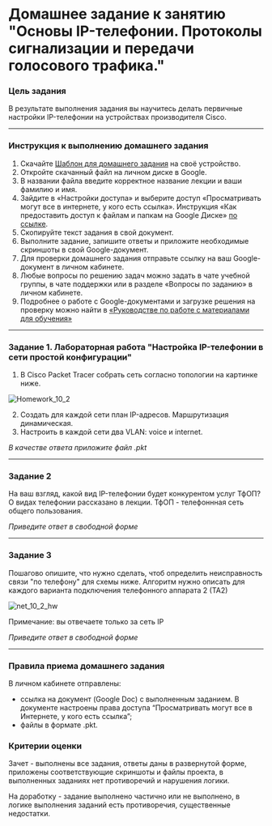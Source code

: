 # Домашнее задание к занятию "Основы IP-телефонии. Протоколы сигнализации и передачи голосового трафика."

### Цель задания

В результате выполнения задания вы научитесь делать первичные настройки IP-телефонии на устройствах производителя Cisco.

------

### Инструкция к выполнению домашнего задания

1. Скачайте [Шаблон для домашнего задания](https://u.netology.ru/backend/uploads/lms/content_assets/file/281/%D0%A1%D0%94%D0%95%D0%9B%D0%90%D0%99%D0%A2%D0%95_%D0%9A%D0%9E%D0%9F%D0%98%D0%AE_-_%D0%A8%D0%B0%D0%B1%D0%BB%D0%BE%D0%BD_%D0%B4%D0%BB%D1%8F_%D0%B4%D0%BE%D0%BC%D0%B0%D1%88%D0%BD%D0%B5%D0%B3%D0%BE_%D0%B7%D0%B0%D0%B4%D0%B0%D0%BD%D0%B8%D1%8F_1.1._%D0%9D%D0%B0%D0%B7%D0%B2%D0%B0%D0%BD%D0%B8%D0%B5_%D0%BB%D0%B5%D0%BA%D1%86%D0%B8%D0%B8_-_%D0%A4%D0%B0%D0%BC%D0%B8%D0%BB%D0%B8%D1%8F_%D0%98%D0%BC%D1%8F.docx) на своё устройство.
2. Откройте скачанный файл на личном диске в Google.
3. В названии файла введите корректное название лекции и ваши фамилию и имя.
4. Зайдите в «Настройки доступа» и выберите доступ «Просматривать могут все в интернете, у кого есть ссылка». Инструкция «Как предоставить доступ к файлам и папкам на Google Диске» [по ссылке](https://support.google.com/docs/answer/2494822?hl=ru&co=GENIE.Platform%3DDesktop).
5. Скопируйте текст задания в свой документ.
6. Выполните задание, запишите ответы и приложите необходимые скриншоты в свой Google-документ.
7. Для проверки домашнего задания отправьте ссылку на ваш Google-документ в личном кабинете.
8. Любые вопросы по решению задач можно задать в чате учебной группы, в чате поддержки или в разделе «Вопросы по заданию» в личном кабинете.
9. Подробнее о работе с Google-документами и загрузке решения на проверку можно найти в [«Руководстве по работе с материалами для обучения»](https://l.netology.ru/instruktsiya-po-materialami-dlya-obucheniya)

------
 
### Задание 1. Лабораторная работа "Настройка IP-телефонии в сети простой конфигурации"

1. В Cisco Packet Tracer собрать сеть согласно топологии на картинке ниже.

![Homework_10_2](https://user-images.githubusercontent.com/40097402/188500984-eab85046-91e9-4300-9e42-1d9ef1197f54.jpg)

2. Создать для каждой сети план IP-адресов. Маршрутизация динамическая.
3. Настроить в каждой сети два VLAN: voice и internet.

*В качестве ответа приложите файл .pkt*

------

### Задание 2

На ваш взгляд, какой вид IP-телефонии будет конкурентом услуг ТфОП?
О видах телефонии рассказано в лекции.
ТфОП - телефоннная сеть общего пользования.

*Приведите ответ в свободной форме*

------

### Задание 3

Пошагово опишите, что нужно сделать, чтоб определить неисправность связи "по телефону" для схемы ниже. 
Алгоритм нужно описать для каждого варианта подключения телефонного аппарата 2 (ТА2)

![net_10_2_hw](https://user-images.githubusercontent.com/40097402/190403569-47e44065-f8cf-43a5-88a4-08d0cbd3a0e1.jpg)


Примечание: вы отвечаете только за сеть IP

*Приведите ответ в свободной форме*

------

### Правила приема домашнего задания

В личном кабинете отправлены:

- ссылка на документ (Google Doc) с выполненным заданием. В документе настроены права доступа “Просматривать могут все в Интернете, у кого есть ссылка”;
- файлы в формате .pkt.


### Критерии оценки

Зачет - выполнены все задания, ответы даны в развернутой форме, приложены соответствующие скриншоты и файлы проекта, в выполненных заданиях нет противоречий и нарушения логики.

На доработку - задание выполнено частично или не выполнено, в логике выполнения заданий есть противоречия, существенные недостатки.
